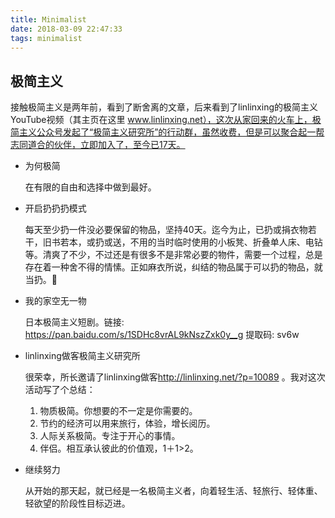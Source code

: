 ```yaml
---
title: Minimalist
date: 2018-03-09 22:47:33
tags: minimalist
---
```


## 极简主义

接触极简主义是两年前，看到了断舍离的文章，后来看到了linlinxing的极简主义YouTube视频（其主页在这里 www.linlinxing.net），这次从家回来的火车上，极简主义公众号发起了“极简主义研究所”的行动群，虽然收费，但是可以聚合起一帮志同道合的伙伴，立即加入了，至今已17天。

* 为何极简

  在有限的自由和选择中做到最好。

* 开启扔扔扔模式

  每天至少扔一件没必要保留的物品，坚持40天。迄今为止，已扔或捐衣物若干，旧书若本，或扔或送，不用的当时临时使用的小板凳、折叠单人床、电钻等。清爽了不少，不过还是有很多不是非常必要的物件，需要一个过程，总是存在着一种舍不得的情愫。正如麻衣所说，纠结的物品属于可以扔的物品，就当扔。💪

* 我的家空无一物

  日本极简主义短剧。链接: https://pan.baidu.com/s/1SDHc8vrAL9kNszZxk0y__g 提取码: sv6w

* linlinxing做客极简主义研究所

  很荣幸，所长邀请了linlinxing做客<http://linlinxing.net/?p=10089> 。我对这次活动写了个总结：

  1. 物质极简。你想要的不一定是你需要的。
  2. 节约的经济可以用来旅行，体验，增长阅历。
  3. 人际关系极简。专注于开心的事情。
  4. 伴侣。相互承认彼此的价值观，1＋1>2。

* 继续努力

  从开始的那天起，就已经是一名极简主义者，向着轻生活、轻旅行、轻体重、轻欲望的阶段性目标迈进。


